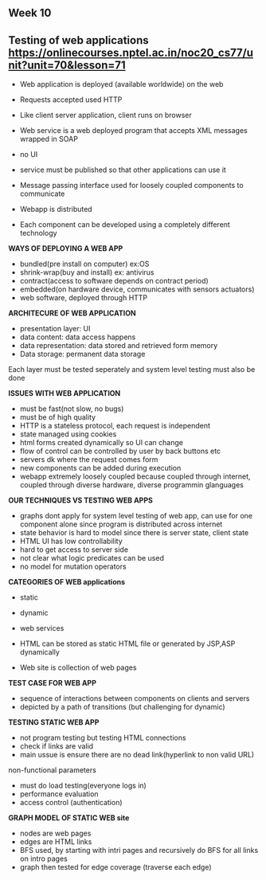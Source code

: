 Week 10 
------------------------------------------------------------------
Testing of web applications
https://onlinecourses.nptel.ac.in/noc20_cs77/unit?unit=70&lesson=71
------------------------------------------------------------------
* Web application is deployed (available worldwide) on the web
* Requests accepted used HTTP
* Like client server application, client runs on browser

* Web service is a web deployed program that accepts XML messages wrapped in SOAP
* no UI
* service must be published so that other applications can use it

* Message passing interface used for loosely coupled components to communicate
* Webapp is distributed
* Each component can be developed using a completely different technology

**WAYS OF DEPLOYING A WEB APP**
* bundled(pre install on computer) ex:OS
* shrink-wrap(buy and install) ex: antivirus
* contract(access to software depends on contract period)
* embedded(on hardware device, communicates with sensors actuators)
* web software, deployed through HTTP

**ARCHITECURE OF WEB APPLICATION**
* presentation layer: UI
* data content: data access happens
* data representation: data stored and retrieved form memory
* Data storage: permanent data storage

Each layer must be tested seperately and system level testing must also be done

**ISSUES WITH WEB APPLICATION**
* must be fast(not slow, no bugs)
* must be of high quality
* HTTP is a stateless protocol, each request is independent
* state managed using cookies 
* html forms created dynamically so UI can change
* flow of control can be controlled by user by back buttons etc
* servers dk where the request comes form
* new components can be added during execution
* webapp extremely loosely coupled because coupled through internet, coupled through diverse hardware, diverse programmin glanguages

**OUR TECHNIQUES VS TESTING WEB APPS**
* graphs dont apply for system level testing of web app, can use for one component alone since program is distributed across internet
* state behavior is hard to model since there is server state, client state
* HTML UI has low controllability
* hard to get access to server side
* not clear what logic predicates can be used
* no model for mutation operators

**CATEGORIES OF WEB applications**
* static
* dynamic
* web services

* HTML can be stored as static HTML file or generated by JSP,ASP dynamically
* Web site is collection of web pages

**TEST CASE FOR WEB APP**
* sequence of interactions between components on clients and servers
* depicted by a path of transitions (but challenging for dynamic)

**TESTING STATIC WEB APP**
* not program testing but testing HTML connections
* check if links are valid
* main ussue is ensure there are no dead link(hyperlink to non valid URL)


non-functional parameters
* must do load testing(everyone logs in)
* performance evaluation
* access control (authentication)

**GRAPH MODEL OF STATIC WEB site**
* nodes are web pages
* edges are HTML links
* BFS used, by starting with intri pages and recursively do BFS for all links on intro pages
* graph then tested for edge coverage (traverse each edge)


